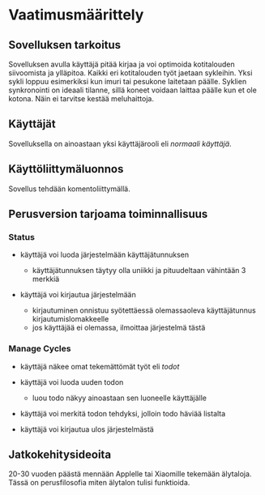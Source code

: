 # Vaatimusmäärittely

## Sovelluksen tarkoitus

Sovelluksen avulla käyttäjä pitää kirjaa ja voi optimoida kotitalouden siivoomista ja ylläpitoa. Kaikki eri kotitalouden työt jaetaan sykleihin.
Yksi sykli loppuu esimerkiksi kun imuri tai pesukone laitetaan päälle. Syklien synkronointi on ideaali tilanne, sillä koneet voidaan laittaa päälle kun et ole kotona.
Näin ei tarvitse kestää meluhaittoja.

## Käyttäjät

Sovelluksella on ainoastaan yksi käyttäjärooli eli _normaali käyttäjä_. 

## Käyttöliittymäluonnos

Sovellus tehdään komentoliittymällä. 

## Perusversion tarjoama toiminnallisuus

### Status

- käyttäjä voi luoda järjestelmään käyttäjätunnuksen
  - käyttäjätunnuksen täytyy olla uniikki ja pituudeltaan vähintään 3 merkkiä

- käyttäjä voi kirjautua järjestelmään
  - kirjautuminen onnistuu syötettäessä olemassaoleva käyttäjätunnus kirjautumislomakkeelle
  - jos käyttäjää ei olemassa, ilmoittaa järjestelmä tästä

### Manage Cycles

- käyttäjä näkee omat tekemättömät työt eli _todot_

- käyttäjä voi luoda uuden todon
  - luou todo näkyy ainoastaan sen luoneelle käyttäjälle

- käyttäjä voi merkitä todon tehdyksi, jolloin todo häviää listalta

- käyttäjä voi kirjautua ulos järjestelmästä

## Jatkokehitysideoita

20-30 vuoden päästä mennään Applelle tai Xiaomille tekemään älytaloja. Tässä on perusfilosofia miten älytalon tulisi funktioida.
